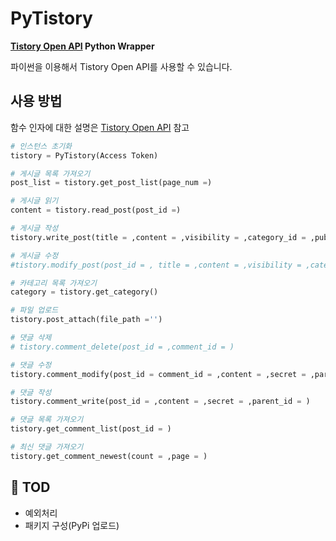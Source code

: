 # PyTistory

**[Tistory Open API](https://tistory.github.io/document-tistory-apis/) Python Wrapper**

파이썬을 이용해서 Tistory Open API를 사용할 수 있습니다.


## 사용 방법

함수 인자에 대한 설명은 [Tistory Open API](https://tistory.github.io/document-tistory-apis/) 참고
```python
# 인스턴스 초기화
tistory = PyTistory(Access Token)

# 게시글 목록 가져오기
post_list = tistory.get_post_list(page_num =)

# 게시글 읽기
content = tistory.read_post(post_id =)

# 게시글 작성
tistory.write_post(title = ,content = ,visibility = ,category_id = ,published = ,slogan = ,tag = ,accept_comment = ,password = )

# 게시글 수정
#tistory.modify_post(post_id = , title = ,content = ,visibility = ,category_id = ,published = ,slogan = ,tag = ,accept_comment = ,password = )

# 카테고리 목록 가져오기
category = tistory.get_category()

# 파일 업로드
tistory.post_attach(file_path ='')

# 댓글 삭제
# tistory.comment_delete(post_id = ,comment_id = )

# 댓글 수정
tistory.comment_modify(post_id = comment_id = ,content = ,secret = ,parent_id = )

# 댓글 작성
tistory.comment_write(post_id = ,content = ,secret = ,parent_id = )

# 댓글 목록 가져오기
tistory.get_comment_list(post_id = )

# 최신 댓글 가져오기
tistory.get_comment_newest(count = ,page = )
```


## 📢 TOD 
 - 예외처리
 - 패키지 구성(PyPi 업로드)

